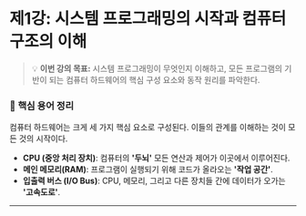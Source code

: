 # **제1강: 시스템 프로그래밍의 시작과 컴퓨터 구조의 이해**

> 💡 **이번 강의 목표:** 시스템 프로그래밍이 무엇인지 이해하고, 모든 프로그램의 기반이 되는 컴퓨터 하드웨어의 핵심 구성 요소와 동작 원리를 파악한다.

### 📌 **핵심 용어 정리**

컴퓨터 하드웨어는 크게 세 가지 핵심 요소로 구성된다. 이들의 관계를 이해하는 것이 모든 것의 시작이다.

- **CPU (중앙 처리 장치)**: 컴퓨터의 **'두뇌'** 모든 연산과 제어가 이곳에서 이루어진다.
- **메인 메모리(RAM)**: 프로그램이 실행되기 위해 코드가 올라오는 **'작업 공간'**.
- **입출력 버스 (I/O Bus)**: CPU, 메모리, 그리고 다른 장치들 간에 데이터가 오가는 **'고속도로'**.

---
